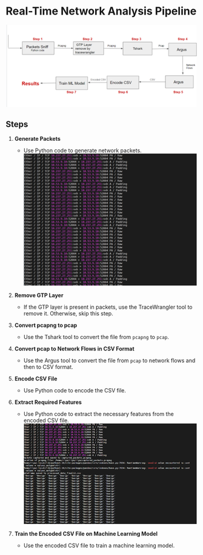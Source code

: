 # Real-Time Network Analysis Pipeline
![image](https://github.com/senriya852/Real-Time-Network-Analysis-Pipeline/blob/main/image/pipeline_architecture.png)

## Steps

1. **Generate Packets**
   - Use Python code to generate network packets.
![image](https://github.com/senriya852/Real-Time-Network-Analysis-Pipeline/blob/main/image/generated_packets.png)
2. **Remove GTP Layer**
   - If the GTP layer is present in packets, use the TraceWrangler tool to remove it. Otherwise, skip this step.

3. **Convert pcapng to pcap**
   - Use the Tshark tool to convert the file from `pcapng` to `pcap`.

4. **Convert pcap to Network Flows in CSV Format**
   - Use the Argus tool to convert the file from `pcap` to network flows and then to CSV format.

5. **Encode CSV File**
   - Use Python code to encode the CSV file.

6. **Extract Required Features**
   - Use Python code to extract the necessary features from the encoded CSV file.
![image](https://github.com/senriya852/Real-Time-Network-Analysis-Pipeline/blob/main/image/results.png)
7. **Train the Encoded CSV File on Machine Learning Model**
   - Use the encoded CSV file to train a machine learning model.


